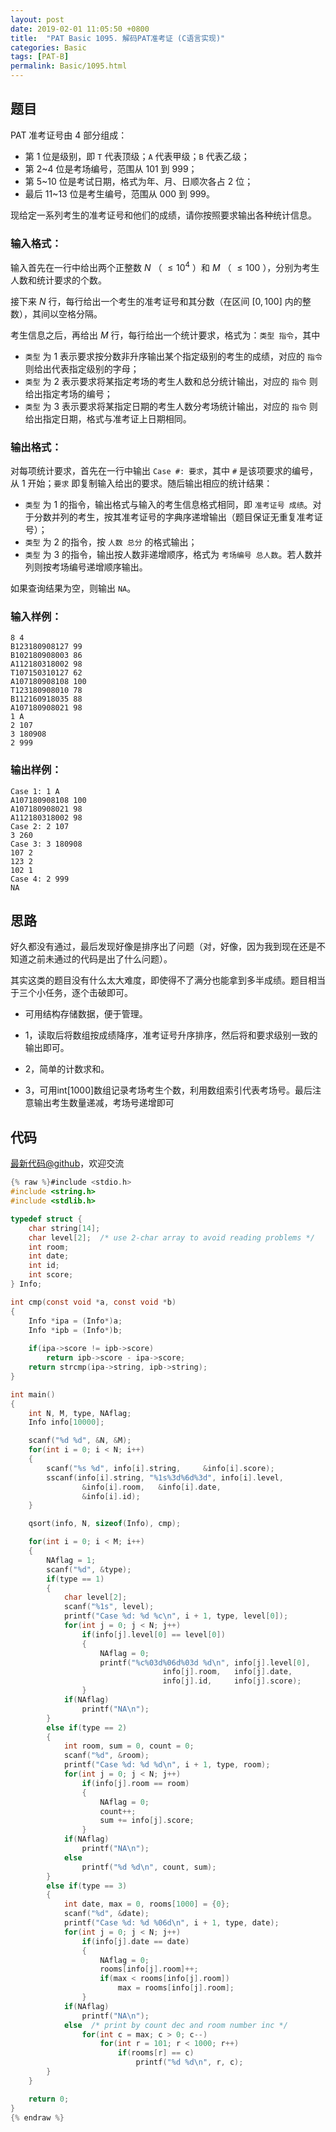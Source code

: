 ```yaml
---
layout: post
date: 2019-02-01 11:05:50 +0800
title:  "PAT Basic 1095. 解码PAT准考证 (C语言实现)"
categories: Basic
tags: [PAT-B]
permalink: Basic/1095.html
---
```


## 题目

PAT 准考证号由 4 部分组成：

  * 第 1 位是级别，即 `T` 代表顶级；`A` 代表甲级；`B` 代表乙级；
  * 第 2~4 位是考场编号，范围从 101 到 999；
  * 第 5~10 位是考试日期，格式为年、月、日顺次各占 2 位；
  * 最后 11~13 位是考生编号，范围从 000 到 999。

现给定一系列考生的准考证号和他们的成绩，请你按照要求输出各种统计信息。

### 输入格式：

输入首先在一行中给出两个正整数 $N$ （ $\le 10^4$ ）和 $M$ （ $\le 100$ ），分别为考生人数和统计要求的个数。

接下来 $N$ 行，每行给出一个考生的准考证号和其分数（在区间 $[0, 100]$ 内的整数），其间以空格分隔。

考生信息之后，再给出 $M$ 行，每行给出一个统计要求，格式为：`类型 指令`，其中

  * `类型` 为 1 表示要求按分数非升序输出某个指定级别的考生的成绩，对应的 `指令` 则给出代表指定级别的字母；
  * `类型` 为 2 表示要求将某指定考场的考生人数和总分统计输出，对应的 `指令` 则给出指定考场的编号；
  * `类型` 为 3 表示要求将某指定日期的考生人数分考场统计输出，对应的 `指令` 则给出指定日期，格式与准考证上日期相同。

### 输出格式：

对每项统计要求，首先在一行中输出 `Case #: 要求`，其中 `#` 是该项要求的编号，从 1 开始；`要求`
即复制输入给出的要求。随后输出相应的统计结果：

  * `类型` 为 1 的指令，输出格式与输入的考生信息格式相同，即 `准考证号 成绩`。对于分数并列的考生，按其准考证号的字典序递增输出（题目保证无重复准考证号）；
  * `类型` 为 2 的指令，按 `人数 总分` 的格式输出；
  * `类型` 为 3 的指令，输出按人数非递增顺序，格式为 `考场编号 总人数`。若人数并列则按考场编号递增顺序输出。

如果查询结果为空，则输出 `NA`。

### 输入样例：

    
    
    8 4
    B123180908127 99
    B102180908003 86
    A112180318002 98
    T107150310127 62
    A107180908108 100
    T123180908010 78
    B112160918035 88
    A107180908021 98
    1 A
    2 107
    3 180908
    2 999
    

### 输出样例：

    
    
    Case 1: 1 A
    A107180908108 100
    A107180908021 98
    A112180318002 98
    Case 2: 2 107
    3 260
    Case 3: 3 180908
    107 2
    123 2
    102 1
    Case 4: 2 999
    NA
    



## 思路

好久都没有通过，最后发现好像是排序出了问题（对，好像，因为我到现在还是不知道之前未通过的代码是出了什么问题）。

其实这类的题目没有什么太大难度，即使得不了满分也能拿到多半成绩。题目相当于三个小任务，逐个击破即可。

- 可用结构存储数据，便于管理。

- 1，读取后将数组按成绩降序，准考证号升序排序，然后将和要求级别一致的输出即可。

- 2，简单的计数求和。

- 3，可用int[1000]数组记录考场考生个数，利用数组索引代表考场号。最后注意输出考生数量递减，考场号递增即可

## 代码

[最新代码@github](https://github.com/OliverLew/PAT/blob/master/PATBasic/1095.c)，欢迎交流
```c
{% raw %}#include <stdio.h>
#include <string.h>
#include <stdlib.h>

typedef struct {
    char string[14];
    char level[2];  /* use 2-char array to avoid reading problems */
    int room;
    int date;
    int id;
    int score;
} Info;

int cmp(const void *a, const void *b)
{
    Info *ipa = (Info*)a;
    Info *ipb = (Info*)b;
    
    if(ipa->score != ipb->score)
        return ipb->score - ipa->score;
    return strcmp(ipa->string, ipb->string);
}

int main()
{
    int N, M, type, NAflag;
    Info info[10000];

    scanf("%d %d", &N, &M);
    for(int i = 0; i < N; i++)
    {
        scanf("%s %d", info[i].string,     &info[i].score);
        sscanf(info[i].string, "%1s%3d%6d%3d", info[i].level,
                &info[i].room,   &info[i].date,
                &info[i].id);
    }

    qsort(info, N, sizeof(Info), cmp);

    for(int i = 0; i < M; i++)
    {
        NAflag = 1;
        scanf("%d", &type);
        if(type == 1)
        {
            char level[2];
            scanf("%1s", level);
            printf("Case %d: %d %c\n", i + 1, type, level[0]);
            for(int j = 0; j < N; j++)
                if(info[j].level[0] == level[0])
                {
                    NAflag = 0;
                    printf("%c%03d%06d%03d %d\n", info[j].level[0],
                                  info[j].room,   info[j].date,
                                  info[j].id,     info[j].score);
                }
            if(NAflag)
                printf("NA\n");
        }
        else if(type == 2)
        {
            int room, sum = 0, count = 0;
            scanf("%d", &room);
            printf("Case %d: %d %d\n", i + 1, type, room);
            for(int j = 0; j < N; j++)
                if(info[j].room == room)
                {
                    NAflag = 0;
                    count++;
                    sum += info[j].score;
                }
            if(NAflag)
                printf("NA\n");
            else
                printf("%d %d\n", count, sum);
        }
        else if(type == 3)
        {
            int date, max = 0, rooms[1000] = {0};
            scanf("%d", &date);
            printf("Case %d: %d %06d\n", i + 1, type, date);
            for(int j = 0; j < N; j++)
                if(info[j].date == date)
                {
                    NAflag = 0;
                    rooms[info[j].room]++;
                    if(max < rooms[info[j].room])
                        max = rooms[info[j].room];
                }
            if(NAflag)
                printf("NA\n");
            else  /* print by count dec and room number inc */
                for(int c = max; c > 0; c--)
                    for(int r = 101; r < 1000; r++)
                        if(rooms[r] == c)
                            printf("%d %d\n", r, c);
        }
    }

    return 0;
}
{% endraw %}
```